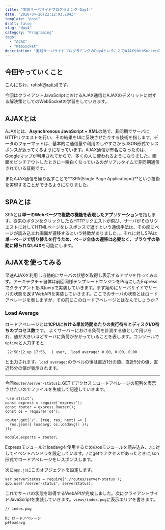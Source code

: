 ```yaml
---
title: "実践サーバサイドプログラミング-Day4-"
date: "2020-04-26T22:12:03.284Z"
template: "post"
draft: false
slug: "day4"
category: "Programing"
tags:
  - "AJAX"
  - "WebSocket"
description: "実践サーバサイドプログラミングのDay4ということでAJAXやWebSocketのお勉強をしていきます。"
---
```


## 今回やっていくこと

こんにちわ、rattsl([@rattsl](https://twitter.com/rattsl))です。

今回はクライアントJavaScriptにおけるAJAX通信とAJAXのデメリットに対する解決策としてのWebSocketの学習をしていきます。

## AJAXとは

AJAXとは、**Asynchronous JavaScript + XML**の略で、非同期でサーバにHTTPリクエストを行い、その結果をUIに反映させたりする技術を指します。データのフォーマットは、基本的に通信量や利用のしやすさからJSON形式でレスポンスが返ってくるようになっています。AJAX通信が有名になったのは、Googleマップが利用されてからで、多くの人に使われるようになりました。画面をピンチアウトしたときに一瞬白くなっているのがリアルタイムで非同期通信されている証拠です。

またAJAX通信を繰り返すことで**SPA(Single Page Applicatiopn)**という技術を実現することができるようになりました。

## SPAとは

SPAとは**単一のWebページで複数の機能を表現したアプリケーション**を指します。従来のボタンをクリックしたらHTTPリクエストが飛び、サーバがそのリクエストに対してHTMLページをレスポンスで返すという通信手法は、その度にページが読み込まれ画面が遷移するという特徴がありました。。それに対しSPAは**単一ページで切り替えを行うため、ページ全体の遷移は必要なく、ブラウザの挙動に縛られないUX**を可能にします。

## AJAXを使ってみる

早速AJAXを利用し自動的にサーバの状態を取得し表示するアプリを作ってみます。アーキテクチャ自体は前回同様テンプレートエンジンをPugにしたExpressでクライアントをJQueryで実装していきます。まず始めにサーバサイドでサーバの状態を返すWebAPIを実装していきます。ここでのサーバの状態とはロードアベレージを表しますが、その前にこのロードアベレージとはなんでしょうか？

### Load Average

ロードアベレージとは**1CPUにおける単位時間あたりの実行待ちとディスクI/O待ちのプロセス数**です。 よくサーバーにおける負荷を計測する値として用いられ、値が大きいほどサーバに負荷がかかっていることを表します。コンソールで`uptime`と入力すると

```
 22:58:12 up 17:56,  1 user,  load average: 0.00, 0.00, 0.00
```

と出力されます。`load average:`のラベルの後は直近1分の値、直近5分の値、直近15分の値が表示されます。

***

今回`Router/server-status`にGETでアクセスしロードアベレージの配列を表示させたいのでファイルを生成して記述していきます。

```
'use strict';
const express = require('express');
const router = express.Router();
const os = require('os');

router.get('/', (req, res, next) => {
  res.json({ loadavg: os.loadavg() });
});

module.exports = router;
```

Expressモジュールとloadavgを使用するためのosモジュールを読み込み、`/`に対してイベントハンドラを設定しています。`/`にgetでアクセスがあったときにjson形式でロードアベレージをレスポンスします。

次に`app.js`にこのオブジェクトを設定します。

```
var serverStatus = require('./routes/server-status');
app.use('/server-status', serverStatus);
```

これでサーバの状態を取得するWebAPIが完成しました。次にクライアントサイドJavaScriptを実装していきます。`views/index.pug`に表示エリアを書きます。

```
// index.pug

h3 ロードアベレージ
p#loadavg
```








